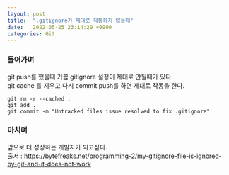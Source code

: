 ```yaml
---
layout: post
title:  ".gitignore가 제대로 작동하지 않을때"
date:   2022-05-25 23:14:29 +0900
categories: Git
---
```


### 들어가며
git push를 했을때 가끔 gitignore 설정이 제대로 안될때가 있다. <br>
git cache 를 지우고 다시 commit push를 하면 제대로 작동을 한다.
  
```
git rm -r --cached .
git add .
git commit -m "Untracked files issue resolved to fix .gitignore"
```

### 마치며
앞으로 더 성장하는 개발자가 되고싶다. <br>
출저 : <a href="https://bytefreaks.net/programming-2/my-gitignore-file-is-ignored-by-git-and-it-does-not-work">https://bytefreaks.net/programming-2/my-gitignore-file-is-ignored-by-git-and-it-does-not-work</a>